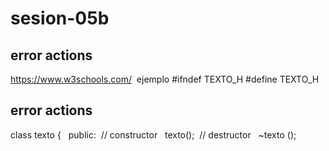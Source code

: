 # sesion-05b

## error actions
<https://www.w3schools.com/> 
 ejemplo
#ifndef TEXTO_H
#define TEXTO_H
## error actions
class texto
{
  public:
 // constructor
 	texto();
 // destructor
    ~texto ();
